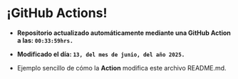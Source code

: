 # ¡GitHub Actions!
* **Repositorio actualizado automáticamente mediante una GitHub Action a las: `00:33:59hrs.`**
* **Modificado el día: `13, del mes de junio, del año 2025.`**

* Ejemplo sencillo de cómo la **Action** modifica este archivo README.md.
